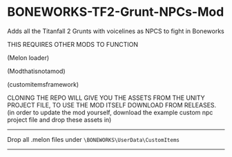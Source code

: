 # BONEWORKS-TF2-Grunt-NPCs-Mod
Adds all the Titanfall 2 Grunts with voicelines as NPCS to fight in Boneworks

THIS REQUIRES OTHER MODS TO FUNCTION

(Melon loader)

(Modthatisnotamod)

(customitemsframework)


CLONING THE REPO WILL GIVE YOU THE ASSETS FROM THE UNITY PROJECT FILE, TO USE THE MOD ITSELF DOWNLOAD FROM RELEASES.
(in order to update the mod yourself, download the example custom npc project file and drop these assets in)
____________________________________________________________
Drop all .melon files under `\BONEWORKS\UserData\CustomItems`
____________________________________________________________
